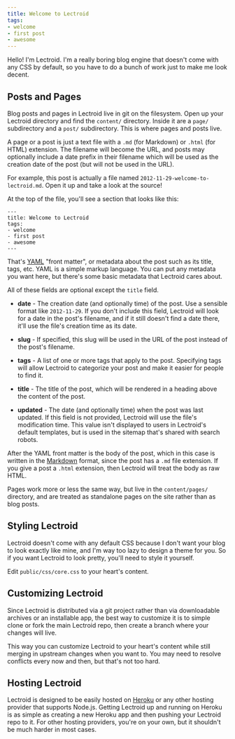 ```yaml
---
title: Welcome to Lectroid
tags:
- welcome
- first post
- awesome
---
```


Hello! I'm Lectroid. I'm a really boring blog engine that doesn't come with any CSS by default, so you have to do a bunch of work just to make me look decent.

Posts and Pages
---------------

Blog posts and pages in Lectroid live in git on the filesystem. Open up your Lectroid directory and find the `content/` directory. Inside it are a `page/` subdirectory and a `post/` subdirectory. This is where pages and posts live.

A page or a post is just a text file with a `.md` (for Markdown) or `.html` (for HTML) extension. The filename will become the URL, and posts may optionally include a date prefix in their filename which will be used as the creation date of the post (but will not be used in the URL).

For example, this post is actually a file named `2012-11-29-welcome-to-lectroid.md`. Open it up and take a look at the source!

At the top of the file, you'll see a section that looks like this:

    ---
    title: Welcome to Lectroid
    tags:
    - welcome
    - first post
    - awesome
    ---

That's [YAML](http://yaml.org/) "front matter", or metadata about the post such as its title, tags, etc. YAML is a simple markup language. You can put any metadata you want here, but there's some basic metadata that Lectroid cares about.

All of these fields are optional except the `title` field.

  * **date** - The creation date (and optionally time) of the post. Use a sensible format like `2012-11-29`. If you don't include this field, Lectroid will look for a date in the post's filename, and if it still doesn't find a date there, it'll use the file's creation time as its date.

  * **slug** - If specified, this slug will be used in the URL of the post instead of the post's filename.

  * **tags** - A list of one or more tags that apply to the post. Specifying tags will allow Lectroid to categorize your post and make it easier for people to find it.

  * **title** - The title of the post, which will be rendered in a heading above the content of the post.

  * **updated** - The date (and optionally time) when the post was last updated. If this field is not provided, Lectroid will use the file's modification time. This value isn't displayed to users in Lectroid's default templates, but is used in the sitemap that's shared with search robots.

After the YAML front matter is the body of the post, which in this case is written in the [Markdown](http://daringfireball.net/projects/markdown/) format, since the post has a `.md` file extension. If you give a post a `.html` extension, then Lectroid will treat the body as raw HTML.

Pages work more or less the same way, but live in the `content/pages/` directory, and are treated as standalone pages on the site rather than as blog posts.

Styling Lectroid
----------------

Lectroid doesn't come with any default CSS because I don't want your blog to look exactly like mine, and I'm way too lazy to design a theme for you. So if you want Lectroid to look pretty, you'll need to style it yourself.

Edit `public/css/core.css` to your heart's content.

Customizing Lectroid
--------------------

Since Lectroid is distributed via a git project rather than via downloadable archives or an installable app, the best way to customize it is to simple clone or fork the main Lectroid repo, then create a branch where your changes will live.

This way you can customize Lectroid to your heart's content while still merging in upstream changes when you want to. You may need to resolve conflicts every now and then, but that's not too hard.

Hosting Lectroid
----------------

Lectroid is designed to be easily hosted on [Heroku](http://www.heroku.com/) or any other hosting provider that supports Node.js. Getting Lectroid up and running on Heroku is as simple as creating a new Heroku app and then pushing your Lectroid repo to it. For other hosting providers, you're on your own, but it shouldn't be much harder in most cases.
